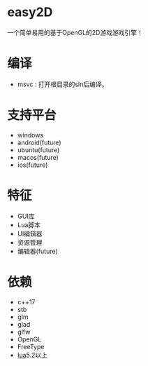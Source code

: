 # easy2D
一个简单易用的基于OpenGL的2D游戏游戏引擎！

# 编译
- msvc : 打开根目录的sln后编译。

# 支持平台
- windows
- android(future)
- ubuntu(future)
- macos(future)
- ios(future)

# 特征
- GUI库
- Lua脚本
- UI编辑器
- 资源管理
- 编辑器(future)

# 依赖
- c++17
- stb
- glm
- glad
- glfw
- OpenGL
- FreeType
- [lua](https://github.com/xiyoo0812/lua.git)5.2以上
